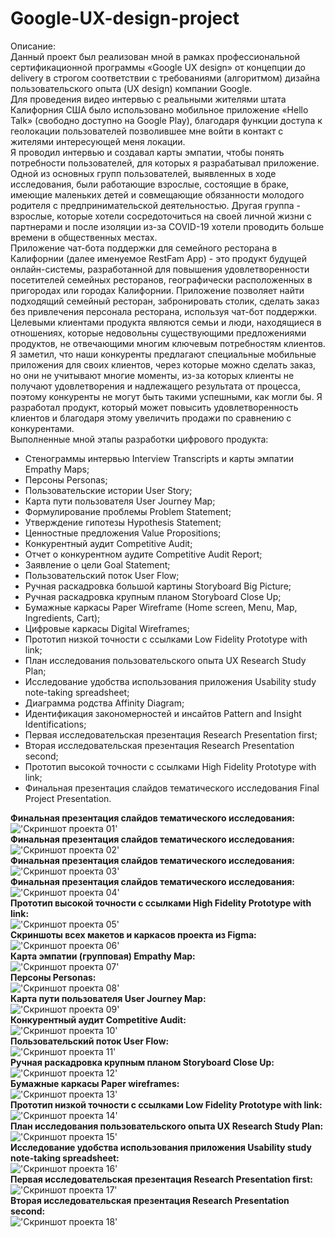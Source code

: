 # Google-UX-design-project

Описание:<br />
Данный проект был реализован мной в рамках профессиональной сертификационной программы «Google UX design» от концепции до delivery в строгом соответствии с требованиями (алгоритмом) дизайна пользовательского опыта (UX design) компании Google.<br />
Для проведения видео интервью с реальными жителями штата Калифорния США было использовано мобильное приложение «Hello Talk» (свободно доступно на Google Play), благодаря функции доступа к геолокации пользователей позволившее мне войти в контакт с жителями интересующей меня локации.<br />
Я проводил интервью и создавал карты эмпатии, чтобы понять потребности пользователей, для которых я разрабатывал приложение. Одной из основных групп пользователей, выявленных в ходе исследования, были работающие взрослые, состоящие в браке, имеющие маленьких детей и совмещающие обязанности молодого родителя с предпринимательской деятельностью. Другая группа - взрослые, которые хотели сосредоточиться на своей личной жизни с партнерами и после изоляции из-за COVID-19 хотели проводить больше времени в общественных местах.<br />
Приложение чат-бота поддержки для семейного ресторана в Калифорнии (далее именуемое RestFam App) - это продукт будущей онлайн-системы, разработанной для повышения удовлетворенности посетителей семейных ресторанов, географически расположенных в пригородах или городах Калифорнии. Приложение позволяет найти подходящий семейный ресторан, забронировать столик, сделать заказ без привлечения персонала ресторана, используя чат-бот поддержки. Целевыми клиентами продукта являются семьи и люди, находящиеся в отношениях, которые недовольны существующими предложениями продуктов, не отвечающими многим ключевым потребностям клиентов.<br />
Я заметил, что наши конкуренты предлагают специальные мобильные приложения для своих клиентов, через которые можно сделать заказ, но они не учитывают многие моменты, из-за которых клиенты не получают удовлетворения и надлежащего результата от процесса, поэтому конкуренты не могут быть такими успешными, как могли бы. Я разработал продукт, который может повысить удовлетворенность клиентов и благодаря этому увеличить продажи по сравнению с конкурентами.<br />
Выполненные мной этапы разработки цифрового продукта:<br />

- Стенограммы интервью Interview Transcripts и карты эмпатии Empathy Maps;<br />
- Персоны Personas;<br />
- Пользовательские истории User Story;<br />
- Карта пути пользователя User Journey Map;<br />
- Формулирование проблемы Problem Statement;<br />
- Утверждение гипотезы Hypothesis Statement;<br />
- Ценностные предложения Value Propositions;<br />
- Конкурентный аудит Competitive Audit;<br />
- Отчет о конкурентном аудите Competitive Audit Report;<br />
- Заявление о цели Goal Statement;<br />
- Пользовательский поток User Flow;<br />
- Ручная раскадровка большой картины Storyboard Big Picture;<br />
- Ручная раскадровка крупным планом Storyboard Close Up;<br />
- Бумажные каркасы Paper Wireframe (Home screen, Menu, Map, Ingredients, Cart);<br />
- Цифровые каркасы Digital Wireframes;<br />
- Прототип низкой точности с ссылками Low Fidelity Prototype with link;<br />
- План исследования пользовательского опыта UX Research Study Plan;<br />
- Исследование удобства использования приложения Usability study note-taking spreadsheet;<br />
- Диаграмма родства Affinity Diagram;<br />
- Идентификация закономерностей и инсайтов Pattern and Insight Identifications;<br />
- Первая исследовательская презентация Research Presentation first;<br />
- Вторая исследовательская презентация Research Presentation second;<br />
- Прототип высокой точности с ссылками High Fidelity Prototype with link;<br />
- Финальная презентация слайдов тематического исследования Final Project Presentation.<br />

**Финальная презентация слайдов тематического исследования:**<br />
!['Скриншот проекта 01'](img-for-readme-file/screenshot01.PNG)<br />
**Финальная презентация слайдов тематического исследования:**<br />
!['Скриншот проекта 02'](img-for-readme-file/screenshot02.PNG)<br />
**Финальная презентация слайдов тематического исследования:**<br />
!['Скриншот проекта 03'](img-for-readme-file/screenshot03.PNG)<br />
**Финальная презентация слайдов тематического исследования:**<br />
!['Скриншот проекта 04'](img-for-readme-file/screenshot04.PNG)<br />
**Прототип высокой точности с ссылками High Fidelity Prototype with link:**<br />
!['Скриншот проекта 05'](img-for-readme-file/screenshot05.PNG)<br />
**Скриншоты всех макетов и каркасов проекта из Figma:**<br />
!['Скриншот проекта 06'](img-for-readme-file/screenshot06.PNG)<br />
**Карта эмпатии (групповая) Empathy Map:**<br />
!['Скриншот проекта 07'](img-for-readme-file/screenshot07.PNG)<br />
**Персоны Personas:**<br />
!['Скриншот проекта 08'](img-for-readme-file/screenshot08.PNG)<br />
**Карта пути пользователя User Journey Map:**<br />
!['Скриншот проекта 09'](img-for-readme-file/screenshot09.PNG)<br />
**Конкурентный аудит Competitive Audit:**<br />
!['Скриншот проекта 10'](img-for-readme-file/screenshot10.PNG)<br />
**Пользовательский поток User Flow:**<br />
!['Скриншот проекта 11'](img-for-readme-file/screenshot11.PNG)<br />
**Ручная раскадровка крупным планом Storyboard Close Up:**<br />
!['Скриншот проекта 12'](img-for-readme-file/screenshot12.PNG)<br />
**Бумажные каркасы Paper wireframes:**<br />
!['Скриншот проекта 13'](img-for-readme-file/screenshot13.PNG)<br />
**Прототип низкой точности с ссылками Low Fidelity Prototype with link:**<br />
!['Скриншот проекта 14'](img-for-readme-file/screenshot14.PNG)<br />
**План исследования пользовательского опыта UX Research Study Plan:**<br />
!['Скриншот проекта 15'](img-for-readme-file/screenshot15.PNG)<br />
**Исследование удобства использования приложения Usability study note-taking spreadsheet:**<br />
!['Скриншот проекта 16'](img-for-readme-file/screenshot16.PNG)<br />
**Первая исследовательская презентация Research Presentation first:**<br />
!['Скриншот проекта 17'](img-for-readme-file/screenshot17.PNG)<br />
**Вторая исследовательская презентация Research Presentation second:**<br />
!['Скриншот проекта 18'](img-for-readme-file/screenshot18.PNG)<br />
